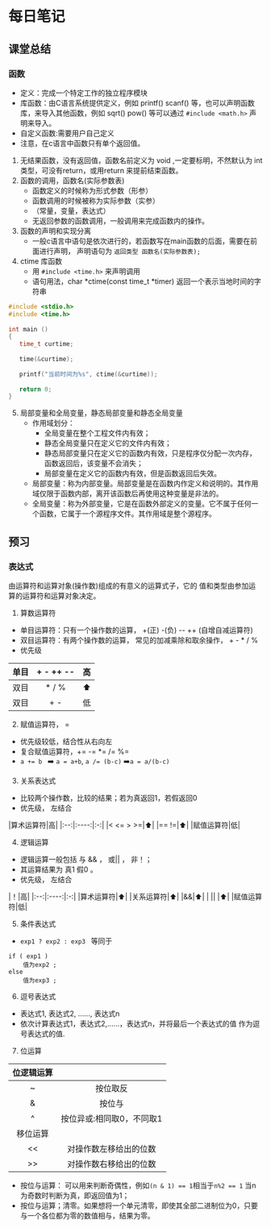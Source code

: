 # 每日笔记
## 课堂总结
### 函数
- 定义：完成一个特定工作的独立程序模块  
- 库函数：由C语言系统提供定义，例如 printf() scanf() 等，也可以声明函数库，来导入其他函数，例如 sqrt() pow() 等可以通过 `#include <math.h>` 声明来导入。
- 自定义函数:需要用户自己定义
- 注意，在c语言中函数只有单个返回值。


1. 无结果函数，没有返回值，函数名前定义为 void ,一定要标明，不然默认为 int类型，可没有return，或用return 来提前结束函数。
2. 函数的调用，函数名(实际参数表)
   - 函数定义的时候称为形式参数（形参）
   - 函数调用的时候被称为实际参数（实参）
   - （常量，变量，表达式）
   - 无返回参数的函数调用，一般调用来完成函数内的操作。
3. 函数的声明和实现分离
   - 一般c语言中语句是依次进行的，若函数写在main函数的后面，需要在前面进行声明， 声明语句为 `返回类型 函数名(实际参数表);`
4. ctime 库函数
   - 用 `#include <time.h>` 来声明调用
   - 语句用法，char *ctime(const time_t *timer) 返回一个表示当地时间的字符串
```c
#include <stdio.h>
#include <time.h>
 
int main ()
{
   time_t curtime;
 
   time(&curtime);
 
   printf("当前时间为%s", ctime(&curtime));
 
   return 0;
}
```
5. 局部变量和全局变量，静态局部变量和静态全局变量
   - 作用域划分：
     - 全局变量在整个工程文件内有效；
     - 静态全局变量只在定义它的文件内有效；
     - 静态局部变量只在定义它的函数内有效，只是程序仅分配一次内存，函数返回后，该变量不会消失；
     - 局部变量在定义它的函数内有效，但是函数返回后失效。
   - 局部变量：称为内部变量。局部变量是在函数内作定义和说明的。其作用域仅限于函数内部，离开该函数后再使用这种变量是非法的。
   - 全局变量：称为外部变量，它是在函数外部定义的变量。它不属于任何一个函数，它属于一个源程序文件。其作用域是整个源程序。

## 预习
### 表达式
由运算符和运算对象(操作数)组成的有意义的运算式子，它的 值和类型由参加运算的运算符和运算对象决定。
1. 算数运算符
  - 单目运算符：只有一个操作数的运算， +(正) -(负) -- ++ (自增自减运算符)
  - 双目运算符：有两个操作数的运算， 常见的加减乘除和取余操作， + - * / %
  - 优先级  

  |单目|+ -  ++ --|高|
  |:--:|:----:|:-:|
  |双目|* / %|⬆️|
  |双目|+ -|低|

2. 赋值运算符， = 
- 优先级较低，结合性从右向左
- 复合赋值运算符，+= -= *= /= %=
- `a += b ` ➡️ `a = a+b`, `a /= (b-c)` ➡️`a = a/(b-c)`

3. 关系表达式
- 比较两个操作数，比较的结果；若为真返回1，若假返回0
- 优先级， 左结合

|算术运算符|高|
|:--:|:----:|:-:|
|< <= > >=|⬆️|
|== !=|⬆️|
|赋值运算符|低|

4. 逻辑运算
- 逻辑运算一般包括 与 && ， 或|| ， 非！；
- 其运算结果为 真1 假0 。
- 优先级， 左结合

|！|高|
|:--:|:----:|:-:|
|算术运算符|⬆️|
|关系运算符|⬆️|
|&&|⬆️|
| \|\| |⬆️|
|赋值运算符|低|

5. 条件表达式
- `exp1 ? exp2 : exp3 ` 等同于 
```
if ( exp1 ) 
    值为exp2 ;
else 
    值为exp3 ;
```
6.  逗号表达式
- 表达式1, 表达式2, ......, 表达式n
- 依次计算表达式1，表达式2,......，表达式n，并将最后一个表达式的值 作为逗号表达式的值.

7. 位运算

|位逻辑运算||
|:-:|:-:|
|~ |按位取反|
|& |按位与|
|^ |按位异或:相同取0，不同取1|
|移位运算||
| << |对操作数左移给出的位数|
| >> |对操作数右移给出的位数|
- 按位与运算： 可以用来判断奇偶性，例如`(n & 1) == 1`相当于`n%2 == 1` 当n为奇数时判断为真，即返回值为1；
- 按位与运算；清零。如果想将一个单元清零，即使其全部二进制位为0，只要与一个各位都为零的数值相与，结果为零。
